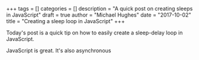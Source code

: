 +++
tags = []
categories = []
description = "A quick post on creating sleeps in JavaScript"
draft = true
author = "Michael Hughes"
date = "2017-10-02"
title = "Creating a sleep loop in JavaScript" 
+++

Today's post is a quick tip on how to easily create a sleep-delay loop in JavaScript.

<!--more-->

JavaScript is great. It's also asynchronous
